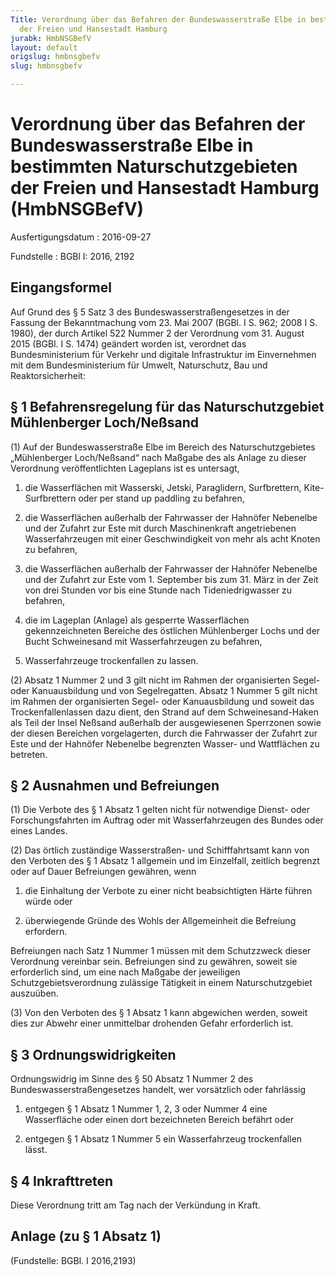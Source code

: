 ```yaml
---
Title: Verordnung über das Befahren der Bundeswasserstraße Elbe in bestimmten Naturschutzgebieten
  der Freien und Hansestadt Hamburg
jurabk: HmbNSGBefV
layout: default
origslug: hmbnsgbefv
slug: hmbnsgbefv

---
```


# Verordnung über das Befahren der Bundeswasserstraße Elbe in bestimmten Naturschutzgebieten der Freien und Hansestadt Hamburg (HmbNSGBefV)

Ausfertigungsdatum
:   2016-09-27

Fundstelle
:   BGBl I: 2016, 2192


## Eingangsformel

Auf Grund des § 5 Satz 3 des Bundeswasserstraßengesetzes in der Fassung der Bekanntmachung vom 23. Mai 2007 (BGBl. I S. 962; 2008 I S. 1980), der durch Artikel 522 Nummer 2 der Verordnung vom 31. August 2015 (BGBl. I S. 1474) geändert worden ist, verordnet das Bundesministerium für Verkehr und digitale Infrastruktur im Einvernehmen mit dem Bundesministerium für Umwelt, Naturschutz, Bau und Reaktorsicherheit:


## § 1 Befahrensregelung für das Naturschutzgebiet Mühlenberger Loch/Neßsand

(1) Auf der Bundeswasserstraße Elbe im Bereich des Naturschutzgebietes „Mühlenberger Loch/Neßsand“ nach Maßgabe des als Anlage zu dieser Verordnung veröffentlichten Lageplans ist es untersagt,

1.  die Wasserflächen mit Wasserski, Jetski, Paraglidern, Surfbrettern, Kite-Surfbrettern oder per stand up paddling zu befahren,


2.  die Wasserflächen außerhalb der Fahrwasser der Hahnöfer Nebenelbe und der Zufahrt zur Este mit durch Maschinenkraft angetriebenen Wasserfahrzeugen mit einer Geschwindigkeit von mehr als acht Knoten zu befahren,


3.  die Wasserflächen außerhalb der Fahrwasser der Hahnöfer Nebenelbe und der Zufahrt zur Este vom 1. September bis zum 31. März in der Zeit von drei Stunden vor bis eine Stunde nach Tideniedrigwasser zu befahren,


4.  die im Lageplan (Anlage) als gesperrte Wasserflächen gekennzeichneten Bereiche des östlichen Mühlenberger Lochs und der Bucht Schweinesand mit Wasserfahrzeugen zu befahren,


5.  Wasserfahrzeuge trockenfallen zu lassen.




(2) Absatz 1 Nummer 2 und 3 gilt nicht im Rahmen der organisierten Segel- oder Kanuausbildung und von Segelregatten. Absatz 1 Nummer 5 gilt nicht im Rahmen der organisierten Segel- oder Kanuausbildung und soweit das Trockenfallenlassen dazu dient, den Strand auf dem Schweinesand-Haken als Teil der Insel Neßsand außerhalb der ausgewiesenen Sperrzonen sowie der diesen Bereichen vorgelagerten, durch die Fahrwasser der Zufahrt zur Este und der Hahnöfer Nebenelbe begrenzten Wasser- und Wattflächen zu betreten.


## § 2 Ausnahmen und Befreiungen

(1) Die Verbote des § 1 Absatz 1 gelten nicht für notwendige Dienst- oder Forschungsfahrten im Auftrag oder mit Wasserfahrzeugen des Bundes oder eines Landes.

(2) Das örtlich zuständige Wasserstraßen- und Schifffahrtsamt kann von den Verboten des § 1 Absatz 1 allgemein und im Einzelfall, zeitlich begrenzt oder auf Dauer Befreiungen gewähren, wenn

1.  die Einhaltung der Verbote zu einer nicht beabsichtigten Härte führen würde oder


2.  überwiegende Gründe des Wohls der Allgemeinheit die Befreiung erfordern.



Befreiungen nach Satz 1 Nummer 1 müssen mit dem Schutzzweck dieser Verordnung vereinbar sein. Befreiungen sind zu gewähren, soweit sie erforderlich sind, um eine nach Maßgabe der jeweiligen Schutzgebietsverordnung zulässige Tätigkeit in einem Naturschutzgebiet auszuüben.

(3) Von den Verboten des § 1 Absatz 1 kann abgewichen werden, soweit dies zur Abwehr einer unmittelbar drohenden Gefahr erforderlich ist.


## § 3 Ordnungswidrigkeiten

Ordnungswidrig im Sinne des § 50 Absatz 1 Nummer 2 des Bundeswasserstraßengesetzes handelt, wer vorsätzlich oder fahrlässig

1.  entgegen § 1 Absatz 1 Nummer 1, 2, 3 oder Nummer 4 eine Wasserfläche oder einen dort bezeichneten Bereich befährt oder


2.  entgegen § 1 Absatz 1 Nummer 5 ein Wasserfahrzeug trockenfallen lässt.





## § 4 Inkrafttreten

Diese Verordnung tritt am Tag nach der Verkündung in Kraft.


## Anlage (zu § 1 Absatz 1)

(Fundstelle: BGBl. I 2016,2193)


